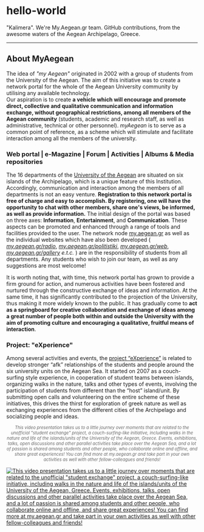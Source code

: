 hello-world
===========

"Kalimera". We're My.Aegean.gr team. GitHub contributions, from the awesome waters of the Aegean Archipelago, Greece.


---------------------------------------

## About MyAegean


<p>The idea of <em>"my Aegean"</em> originated in 2002 with a group of students from the University of the Aegean. The aim of this initiative was to create a network portal for the whole of the Aegean University community by utilising any available technology.<br>Our aspiration is to create <strong>a vehicle which will encourage and promote direct, collective and qualitative communication and information exchange, without geographical restrictions, among all members of the Aegean community</strong> (students, academic and research staff, as well as administrative, technical or other personnel). <em>myAegean</em> is to serve as a common point of reference, as a scheme which will stimulate and facilitate interaction among all the members of the university.</p>

### Web portal | e-Magazine | Forum | Activities | Albums & Media repositories

<p>The 16 departments of the <a target="_blank" href="http://www.aegean.gr/" data-href="http://www.aegean.gr/">University of the Aegean</a> are situated on six islands of the Archipelago, which is a unique feature of this Institution. Accordingly, communication and interaction among the members of all departments is not an easy venture. <strong>Registration to this network portal is free of charge and easy to accomplish. By registering, one will have the opportunity to chat with other members, share one's views, be informed, as well as provide information.</strong> The initial design of the portal was based on three axes: <strong>Information</strong>, <strong>Entertainment</strong>, and <strong>Communication</strong>. These aspects can be promoted and enhanced through a range of tools and facilities provided to the user. The network node <a target="_blank" href="http://my.aegean.gr/" data-href="http://my.aegean.gr/">my.aegean.gr</a> as well as the individual websites which have also been developed ( <a target="_blank" href="http://my.aegean.gr/radio" data-href="http://my.aegean.gr/radio"><em>my.aegean.gr/radio</em></a>, <a target="_blank" href="http://my.aegean.gr/politistiki" data-href="http://my.aegean.gr/politistiki"><em>my.aegean.gr/politistiki</em></a>, <a target="_blank" href="http://my.aegean.gr/web" data-href="http://my.aegean.gr/web"><em>my.aegean.gr/web</em></a>, <a target="_blank" href="http://my.aegean.gr/gallery" data-href="http://my.aegean.gr/gallery"><em>my.aegean.gr/gallery</em></a><em> e.t.c. </em>) are in the responsibility of students from all departments. Any students who wish to join our team, as well as any suggestions are most welcome!</p><p name="2808" class="graf--p"><a id="2808"></a>It is worth noting that, with time, this network portal has grown to provide a firm ground for action, and numerous activities have been fostered and nurtured through the constructive exchange of ideas and information. At the same time, it has significantly contributed to the projection of the University, thus making it more widely known to the public. It has gradually come to <strong>act as a springboard for creative collaboration and exchange of ideas among a great number of people both within and outside the University with the aim of promoting culture and encouraging a qualitative, fruitful means of interaction</strong>.</p>


### Project: "eXperience"


<p>Among several activities and events, the <a target="_blank" href="http://my.aegean.gr/web/myaegean-experience.html" data-href="http://my.aegean.gr/web/myaegean-experience.html">project “eXperience”</a> is related to develop stronger “afk” relationships of the students and people around the six university units on the Aegean Sea. It started on 2007 as a couch-surfing style experience, in cooperation of student teams between islands, organizing walks in the nature, talks and other types of events, involving the participation of students from different than the “host” island/unit. By submitting open calls and volunteering on the entire scheme of these initiatives, this drives the thirst for exploration of greek nature as well as exchanging experiences from the different cities of the Archipelago and socializing people and ideas.</p>


<p align="center" style="font-size: .8em; color: #666;"><caption><em>This video presentation takes us to a little journey over moments that are related to the unofficial "student exchange" project, a couch-surfing-like initiative, including walks in the nature and life of the islands/units of the University of the Aegean, Greece. Events, exhibitions, talks, open discussions and other parallel activities take place over the Aegean Sea, and a lot of passion is shared among students and other people, who collaborate online and offline, and share great experiences! You can find more at my.aegean.gr and take part in your own activities as well with other fellow-colleagues and friends!</em></caption></p>


[![This video presentation takes us to a little journey over moments that are related to the unofficial "student exchange" project, a couch-surfing-like initiative, including walks in the nature and life of the islands/units of the University of the Aegean, Greece. Events, exhibitions, talks, open discussions and other parallel activities take place over the Aegean Sea, and a lot of passion is shared among students and other people, who collaborate online and offline, and share great experiences! You can find more at my.aegean.gr and take part in your own activities as well with other fellow-colleagues and friends!](http://my.aegean.gr/gallery/31174-1/fbpagemyaegeanwlm2-VIDEOplayer2.jpg)](http://www.youtube.com/watch?v=HYGDtPIzsxo)
